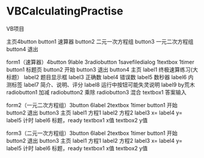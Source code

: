 # VBCalculatingPractise
VB项目

主页4button
button1 速算器
button2 二元一次方程组
button3 一元二次方程组
button4 退出

form1（速算器）4button 9lable 3radiobutton 1savefiledialog 1textbox 1timer
button1 标题页
button2 开始
button3 退出
button4 主页
label1 终极速算练习(大标题）
label2 题目显示框
label3 正确数
label4 错误数
label5 数秒器
label6 内测标签
label7 简介、说明、评分
label8 运行中按钮可能失灵说明
label9 by荒木
radiobutton1 加减
radiobutton2 乘除
radiobutton3 混合
textbox1 答案输入

form2（一元二次方程组）3button 6label 2textbox 1timer
button1 开始
button2 退出
button3 主页
label1 方程1
label2 方程2
label3 x=
label4 y=
label5 计时
label6 标题，ready
textbox1 x值
textbox2 y值

form3（二元一次方程组）3button 6label 2textbox 1timer
button1 开始
button2 退出
button3 主页
label1 方程1
label2 方程2
label3 x=
label4 y=
label5 计时
label6 标题，ready
textbox1 x值
textbox2 y值
